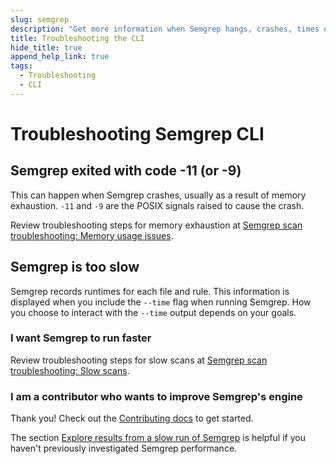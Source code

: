 ```yaml
---
slug: semgrep
description: "Get more information when Semgrep hangs, crashes, times out, or runs very slowly."
title: Troubleshooting the CLI
hide_title: true
append_help_link: true
tags:
  - Troubleshooting
  - CLI
---
```


# Troubleshooting Semgrep CLI

## Semgrep exited with code -11 (or -9)

This can happen when Semgrep crashes, usually as a result of memory exhaustion. `-11` and `-9` are the POSIX signals raised to cause the crash.

Review troubleshooting steps for memory exhaustion at [Semgrep scan troubleshooting: Memory usage issues](/docs/kb/semgrep-code/semgrep-scan-troubleshooting/#memory-usage-issues-oom-errors).

## Semgrep is too slow

Semgrep records runtimes for each file and rule. This information is displayed when you include the `--time` flag when running Semgrep. How you choose to interact with the `--time` output depends on your goals.

### I want Semgrep to run faster

Review troubleshooting steps for slow scans at [Semgrep scan troubleshooting: Slow scans](/docs/kb/semgrep-code/semgrep-scan-troubleshooting/#slow-scans).

### I am a contributor who wants to improve Semgrep's engine

Thank you! Check out the [Contributing docs](/docs/contributing/contributing) to get started.

The section [Explore results from a slow run of Semgrep](/contributing/semgrep-core-contributing#explore-results-from-a-slow-run-of-semgrep) is helpful if you haven't previously investigated Semgrep performance.
